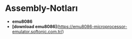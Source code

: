 # Assembly-Notları
- **emu8086**
- **[download emu8086]**(https://emu8086-microprocessor-emulator.softonic.com.tr/)
